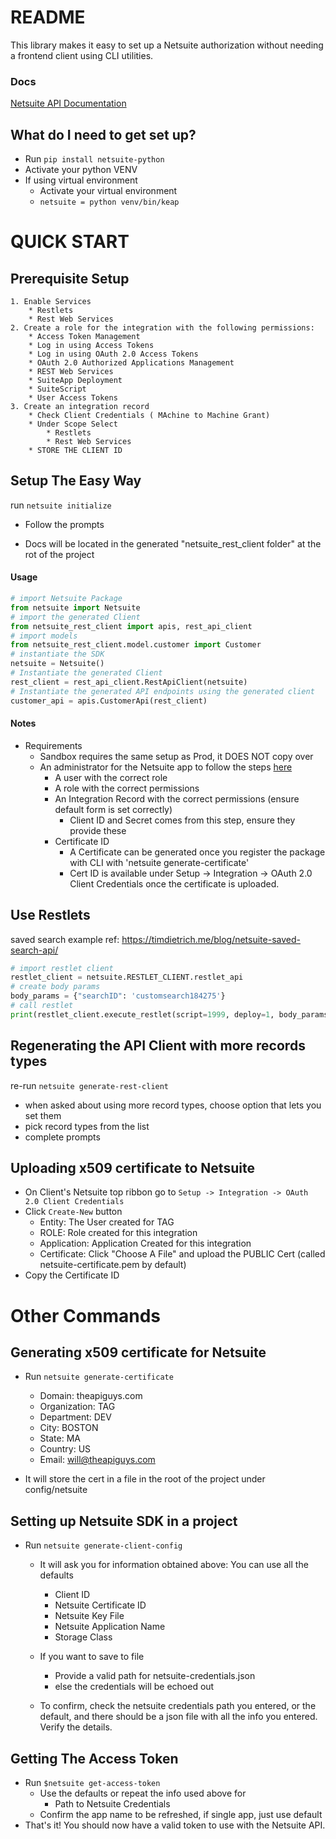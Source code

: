 # README #


This library makes it easy to set up a Netsuite authorization without needing a frontend client using CLI utilities.

### Docs ###
[Netsuite API Documentation](https://docs.oracle.com/en/cloud/saas/netsuite/ns-online-help/section_158022624537.html)

## What do I need to get set up? ##
* Run `pip install netsuite-python`
* Activate your python VENV
* If using virtual environment 
  * Activate your virtual environment
  * `netsuite = python venv/bin/keap`

# QUICK START #

## Prerequisite  Setup ##
    1. Enable Services
        * Restlets
        * Rest Web Services
    2. Create a role for the integration with the following permissions:
        * Access Token Management
        * Log in using Access Tokens	
        * Log in using OAuth 2.0 Access Tokens	
        * OAuth 2.0 Authorized Applications Management	
        * REST Web Services	
        * SuiteApp Deployment	
        * SuiteScript
        * User Access Tokens	
    3. Create an integration record 
        * Check Client Credentials ( MAchine to Machine Grant)
        * Under Scope Select 
            * Restlets
            * Rest Web Services
        * STORE THE CLIENT ID 


## Setup The Easy Way  ##
run ``` netsuite initialize ```
* Follow the prompts

* Docs will be located in the generated "netsuite_rest_client folder" at the rot of the project

#### Usage ####
```python
# import Netsuite Package
from netsuite import Netsuite
# import the generated Client
from netsuite_rest_client import apis, rest_api_client
# import models
from netsuite_rest_client.model.customer import Customer
# instantiate the SDK
netsuite = Netsuite()
# Instantiate the generated Client
rest_client = rest_api_client.RestApiClient(netsuite)
# Instantiate the generated API endpoints using the generated client
customer_api = apis.CustomerApi(rest_client)


```

#### Notes ####
  * Requirements
    * Sandbox requires the same setup as Prod, it DOES NOT copy over
    * An administrator for the Netsuite app to follow the steps [here](https://docs.oracle.com/en/cloud/saas/netsuite/ns-online-help/section_157771281570.html)
      * A user with the correct role
      * A role with the correct permissions
      * An Integration Record with the correct permissions (ensure default form is set correctly)
        * Client ID and Secret comes from this step, ensure they provide these
      * Certificate ID
        * A Certificate can be generated once you register the package with CLI with 'netsuite generate-certificate' 
        * Cert ID is available under Setup -> Integration -> OAuth 2.0 Client Credentials once the certificate is uploaded.

## Use Restlets ##
saved search example ref: https://timdietrich.me/blog/netsuite-saved-search-api/
```python
# import restlet client
restlet_client = netsuite.RESTLET_CLIENT.restlet_api
# create body params 
body_params = {"searchID": 'customsearch184275'}
# call restlet
print(restlet_client.execute_restlet(script=1999, deploy=1, body_params=body))
```

## Regenerating the API Client with more records types
re-run ```netsuite generate-rest-client```
* when asked about using more record types, choose option that lets you set them
* pick record types from the list
* complete prompts

## Uploading x509 certificate to Netsuite ##
* On Client's Netsuite top ribbon go to `Setup -> Integration -> OAuth 2.0 Client Credentials`
* Click `Create-New` button
    * Entity: The User created for TAG
    * ROLE: Role created for this integration
    * Application: Application Created for this integration
    * Certificate: Click "Choose A File" and upload the PUBLIC Cert (called netsuite-certificate.pem by default)
* Copy the Certificate ID


# Other Commands #

## Generating x509 certificate for Netsuite ###
 * Run `netsuite generate-certificate`
   * Domain: theapiguys.com
   * Organization: TAG 
   * Department: DEV
   * City: BOSTON
   * State: MA
   * Country: US
   * Email: will@theapiguys.com
 
 * It will store the cert in a file in the root of the project under config/netsuite


## Setting up Netsuite SDK in a project ##
* Run `netsuite generate-client-config`
    * It will ask you for information obtained above: You can use all the defaults
        * Client ID
        * Netsuite Certificate ID
        * Netsuite Key File
        * Netsuite Application Name 
        * Storage Class
      
    * If you want to save to file
        * Provide a valid path for netsuite-credentials.json
        * else the credentials will be echoed out
    * To confirm, check the netsuite credentials path you entered, or the default, and there should be a json file with all
      the info you entered. Verify the details.

## Getting The Access Token ##
* Run `$netsuite get-access-token`
    * Use the defaults or repeat the info used above for
        * Path to Netsuite Credentials
    * Confirm the app name to be refreshed, if single app, just use default
* That's it! You should now have a valid token to use with the Netsuite API.



